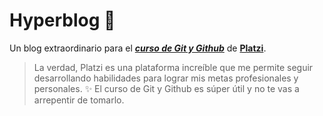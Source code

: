 # Hyperblog 🌻
Un blog extraordinario para el [***curso de Git y Github***](https://platzi.com/cursos/git-github/ "curso de Git y Github") de [**Platzi**](https://platzi.com/ "Platzi").
> La verdad, Platzi es una plataforma increíble que me permite seguir desarrollando habilidades para lograr mis metas profesionales y personales. ✨
>El curso de Git y Github es súper útil y no te vas a arrepentir de tomarlo.

